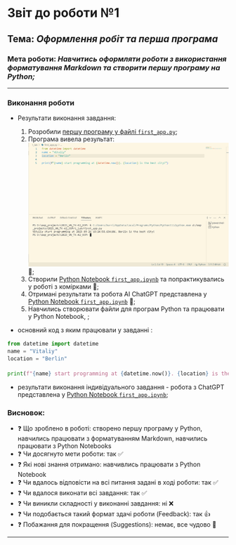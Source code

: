 # Звіт до роботи №1
## Тема: _Оформлення робіт та перша програма_
### Мета роботи: _Навчитись оформляти роботи з використання форматування Markdown та створити першу програму на Python;_
---
### Виконання роботи
- Результати виконання завдання:
    1. Розробили [першу програму у файлі `first_app.py`](first_app.py);
    1. Програма вивела результат: ![app](first_app.png) :star2:;
    1. Створили [Python Notebook `first_app.ipynb`](first_app.ipynb) та попрактикувались у роботі з комірками :star2:;
    1. Отримані результати та робота AI ChatGPT представлена у [Python Notebook `first_app.ipynb`](first_app.ipynb) :star2:;
    1. Навчились створювати файли для програм Python та працювати у Python Notebook, ;

- основний код з яким працювали у завданні :
```python
from datetime import datetime
name = "Vitaliy"
location = "Berlin"

print(f"{name} start programming at {datetime.now()}. {location} is the best city!")
```

- результати виконання індивідуального завдання - робота з ChatGPT представлена у [Python Notebook `first_app.ipynb`](first_app.ipynb);

### Висновок: 
- :question: Що зроблено в роботі: створено першу програму у Python, навчились працювати з форматуванням Markdown, навчились працювати з Python Notebooks
- :question: Чи досягнуто мети роботи: так :white_check_mark:
- :question: Які нові знання отримано: навчивлись працювати з Python Notebook
- :question: Чи вдалось відповісти на всі питання задані в ході роботи: так :white_check_mark:
- :question: Чи вдалося виконати всі завдання: так :white_check_mark:
- :question: Чи виникли складності у виконанні завдання: ні :x:
- :question: Чи подобається такий формат здачі роботи (Feedback): так :+1:
- :question: Побажання для покращення (Suggestions): немає, все чудово :clap:
---
